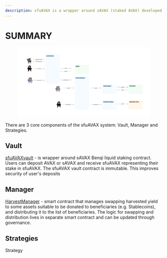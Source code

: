 ```yaml
---
description: sfuAVAX is a wrapper around sAVAX (staked AVAX) developed by Benq.finance
---
```


# SUMMARY

<figure><img src="../../.gitbook/assets/Stake for Ukraine.jpg" alt=""><figcaption></figcaption></figure>

There are 3 core components of the sfuAVAX system: Vault, Manager and Strategies.

## Vault

[sfuAVAXvault](broken-reference) - is wrapper around sAVAX Benqi liquid staking contract. Users can deposit AVAX or sAVAX and receive sfuAVAX representing their stake in sfuAVAX. The sfuAVAX vault contract is immutable. This improves security of user's deposits

## Manager

[HarvestManager](SUMMARY.md) - smart contract that manages swapping harvested yield to some assets suitable to be donated  to beneficiaries (e.g. Stablecoins), and distributing it to the list of beneficiaries. The logic for swapping and distribution lives in separate smart contract and can be updated through governance.

## Strategies

Strategy&#x20;
